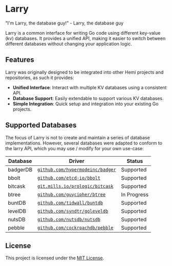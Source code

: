 # Larry

"I'm Larry, the database guy!" - Larry, the database guy

Larry is a common interface for writing Go code using different key-value (kv) databases. It provides a unified API, making it easier to switch between different databases without changing your application logic.

## Features

Larry was originally designed to be integrated into other Hemi projects and repositories, as such it provides:

- **Unified Interface**: Interact with multiple KV databases using a consistent API.
- **Database Support**: Easily extendable to support various KV databases.
- **Simple Integration**: Quick setup and integration into your existing Go projects.

## Supported Databases

The focus of Larry is not to create and maintain a series of database implementations. However, several databases were adapted to conform to the larry API, which you may use / modify for your own use-case:

| Database   | Driver                                      | Status      |
|------------|---------------------------------------------|-------------|
| badgerDB   | [`github.com/hypermodeinc/badger`](https://github.com/hypermodeinc/badger)             | Supported   |
| bbolt      | [`github.com/etcd-io/bbolt`](https://github.com/etcd-io/bbolt)                   | Supported   |
| bitcask    | [`git.mills.io/prologic/bitcask`](https://git.mills.io/prologic/bitcask)              | Supported   |
| btree      | [`github.com/guycipher/btree`](https://github.com/guycipher/btree)                 | In Progress |
| buntDB     | [`github.com/tidwall/buntdb`](https://github.com/tidwall/buntdb)                  | Supported   |
| levelDB    | [`github.com/syndtr/goleveldb`](https://github.com/syndtr/goleveldb)                | Supported   |
| nutsDB     | [`github.com/nutsdb/nutsdb`](https://github.com/nutsdb/nutsdb)                   | Supported   |
| pebble     | [`github.com/cockroachdb/pebble`](https://github.com/cockroachdb/pebble)              | Supported   |






## License

This project is licensed under the [MIT License](https://github.com/hemilabs/larry/blob/main/LICENSE).
